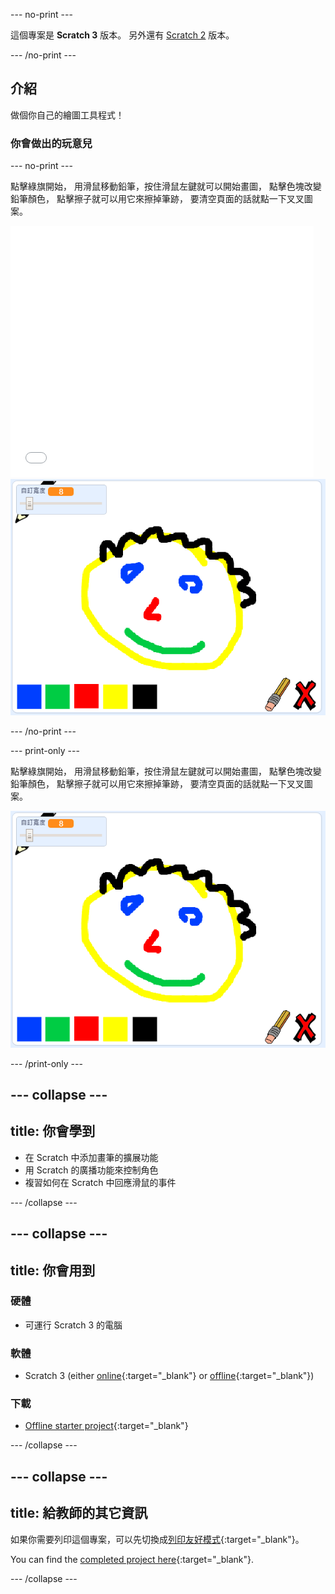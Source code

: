 \--- no-print \---

這個專案是 **Scratch 3** 版本。 另外還有 [Scratch 2](https://projects.raspberrypi.org/en/projects/paint-box-scratch2) 版本。

\--- /no-print \---

## 介紹

做個你自己的繪圖工具程式！

### 你會做出的玩意兒

\--- no-print \---

點擊綠旗開始， 用滑鼠移動鉛筆，按住滑鼠左鍵就可以開始畫圖， 點擊色塊改變鉛筆顏色， 點擊擦子就可以用它來擦掉筆跡， 要清空頁面的話就點一下叉叉圖案。

<div class="scratch-preview">
  <iframe allowtransparency="true" width="485" height="402" src="//scratch.mit.edu/projects/embed/267243161/?autostart=false" frameborder="0" scrolling="no"></iframe>
  <img src="images/showcase.png">
</div>

\--- /no-print \---

\--- print-only \---

點擊綠旗開始， 用滑鼠移動鉛筆，按住滑鼠左鍵就可以開始畫圖， 點擊色塊改變鉛筆顏色， 點擊擦子就可以用它來擦掉筆跡， 要清空頁面的話就點一下叉叉圖案。

![演示](images/showcase.png)

\--- /print-only \---

## \--- collapse \---

## title: 你會學到

+ 在 Scratch 中添加畫筆的擴展功能
+ 用 Scratch 的廣播功能來控制角色
+ 複習如何在 Scratch 中回應滑鼠的事件

\--- /collapse \---

## \--- collapse \---

## title: 你會用到

### 硬體

+ 可運行 Scratch 3 的電腦

### 軟體

+ Scratch 3 (either [online](https://rpf.io/scratchon){:target="_blank"} or [offline](https://rpf.io/scratchoff){:target="_blank"})

### 下載

+ [Offline starter project](https://rpf.io/p/en/paint-box-go){:target="_blank"}

\--- /collapse \---

## \--- collapse \---

## title: 給教師的其它資訊

如果你需要列印這個專案，可以先切換成[列印友好模式](https://projects.raspberrypi.org/en/projects/paint-box/print){:target="_blank"}。

You can find the [completed project here](https://rpf.io/p/en/paint-box-get){:target="_blank"}.

\--- /collapse \---